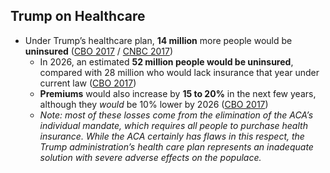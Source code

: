 ## Trump on Healthcare

*   Under Trump’s healthcare plan, **14 million** more people would be **uninsured** ([CBO 2017](https://www.cbo.gov/sites/default/files/115th-congress-2017-2018/costestimate/americanhealthcareact.pdf) / [CNBC 2017](https://www.cnbc.com/2017/03/13/cbo-says-millions-lose-health-insurance-under-gop-obamacare-replacement.html))
    *   In 2026, an estimated **52 million people would be uninsured**, compared with 28 million who would lack insurance that year under current law ([CBO 2017](https://www.cbo.gov/sites/default/files/115th-congress-2017-2018/costestimate/americanhealthcareact.pdf))
    *   **Premiums** would also increase by **15 to 20%** in the next few years, although they _would_ be 10% lower by 2026 ([CBO 2017](https://www.cbo.gov/sites/default/files/115th-congress-2017-2018/costestimate/americanhealthcareact.pdf))
    *   _Note: most of these losses come from the elimination of the ACA’s individual mandate, which requires all people to purchase health insurance. While the ACA certainly has flaws in this respect, the Trump administration’s health care plan represents an inadequate solution with severe adverse effects on the populace._

